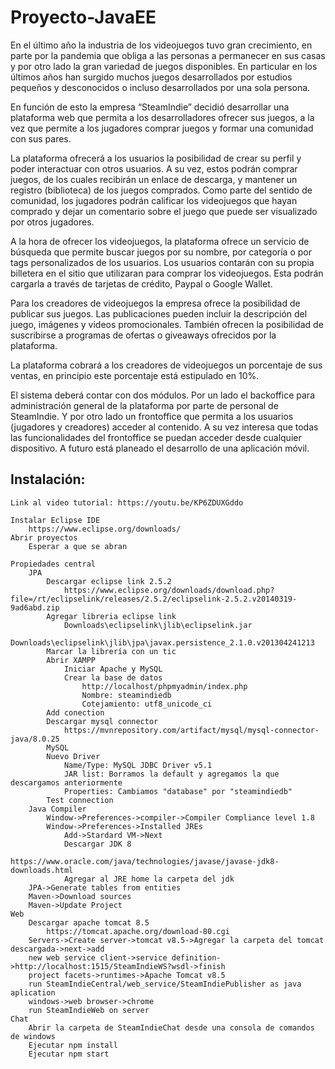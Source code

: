 # Proyecto-JavaEE

En el último año la industria de los videojuegos tuvo gran crecimiento, en parte por la
pandemia que obliga a las personas a permanecer en sus casas y por otro lado la gran
variedad de juegos disponibles. En particular en los últimos años han surgido muchos juegos
desarrollados por estudios pequeños y desconocidos o incluso desarrollados por una sola
persona.

En función de esto la empresa “SteamIndie” decidió desarrollar una plataforma web que
permita a los desarrolladores ofrecer sus juegos, a la vez que permite a los jugadores comprar
juegos y formar una comunidad con sus pares.

La plataforma ofrecerá a los usuarios la posibilidad de crear su perfil y poder interactuar con
otros usuarios. A su vez, estos podrán comprar juegos, de los cuales recibirán un enlace de
descarga, y mantener un registro (biblioteca) de los juegos comprados. Como parte del sentido
de comunidad, los jugadores podrán calificar los videojuegos que hayan comprado y dejar un
comentario sobre el juego que puede ser visualizado por otros jugadores.

A la hora de ofrecer los videojuegos, la plataforma ofrece un servicio de búsqueda que permite
buscar juegos por su nombre, por categoría o por tags personalizados de los usuarios. Los
usuarios contarán con su propia billetera en el sitio que utilizaran para comprar los videojuegos.
Esta podrán cargarla a través de tarjetas de crédito, Paypal o Google Wallet.

Para los creadores de videojuegos la empresa ofrece la posibilidad de publicar sus juegos. Las
publicaciones pueden incluir la descripción del juego, imágenes y videos promocionales.
También ofrecen la posibilidad de suscribirse a programas de ofertas o giveaways ofrecidos por
la plataforma.

La plataforma cobrará a los creadores de videojuegos un porcentaje de sus ventas, en principio
este porcentaje está estipulado en 10%.

El sistema deberá contar con dos módulos. Por un lado el backoffice para administración
general de la plataforma por parte de personal de SteamIndie. Y por otro lado un frontoffice
que permita a los usuarios (jugadores y creadores) acceder al contenido. A su vez interesa
que todas las funcionalidades del frontoffice se puedan acceder desde cualquier dispositivo.
A futuro está planeado el desarrollo de una aplicación móvil.

## Instalación:
```
Link al video tutorial: https://youtu.be/KP6ZDUXGddo

Instalar Eclipse IDE
	https://www.eclipse.org/downloads/
Abrir proyectos
	Esperar a que se abran

Propiedades central
	JPA
		Descargar eclipse link 2.5.2
			https://www.eclipse.org/downloads/download.php?file=/rt/eclipselink/releases/2.5.2/eclipselink-2.5.2.v20140319-9ad6abd.zip
		Agregar libreria eclipse link
			Downloads\eclipselink\jlib\eclipselink.jar
			Downloads\eclipselink\jlib\jpa\javax.persistence_2.1.0.v201304241213
		Marcar la librería con un tic
		Abrir XAMPP
			Iniciar Apache y MySQL
			Crear la base de datos
				http://localhost/phpmyadmin/index.php
				Nombre: steamindiedb
				Cotejamiento: utf8_unicode_ci
		Add conection
		Descargar mysql connector
			https://mvnrepository.com/artifact/mysql/mysql-connector-java/8.0.25
		MySQL
		Nuevo Driver
			Name/Type: MySQL JDBC Driver v5.1
			JAR list: Borramos la default y agregamos la que descargamos anteriormente
			Properties: Cambiamos "database" por "steamindiedb"
		Test connection
	Java Compiler
		Window->Preferences->compiler->Compiler Compliance level 1.8
		Window->Preferences->Installed JREs
			Add->Stardard VM->Next
			Descargar JDK 8
				https://www.oracle.com/java/technologies/javase/javase-jdk8-downloads.html
			Agregar al JRE home la carpeta del jdk
	JPA->Generate tables from entities
	Maven->Download sources
	Maven->Update Project
Web
	Descargar apache tomcat 8.5
		https://tomcat.apache.org/download-80.cgi
	Servers->Create server->tomcat v8.5->Agregar la carpeta del tomcat descargada->next->add
	new web service client->service definition->http://localhost:1515/SteamIndieWS?wsdl->finish
	project facets->runtimes->Apache Tomcat v8.5
	run SteamIndieCentral/web_service/SteamIndiePublisher as java aplication
	windows->web browser->chrome
	run SteamIndieWeb on server
Chat
	Abrir la carpeta de SteamIndieChat desde una consola de comandos de windows
	Ejecutar npm install
	Ejecutar npm start
 
```
